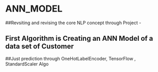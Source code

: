 # ANN_MODEL
##Revsiting and revising the core NLP concept through Project -

## First Algorithm is Creating an ANN Model of a data set of Customer

##Just prediction through OneHotLabelEncoder, TensorFlow , StandardScaler Algo
